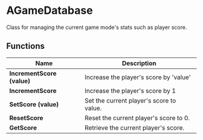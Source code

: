 # AGameDatabase

Class for managing the current game mode's stats such as player score.

## Functions
Name     |   Description
-----------|--------
**IncrementScore (value)**       | Increase the player's score by 'value'
**IncrementScore**       | Increase the player's score by 1
**SetScore (value)**       | Set the current player's score to value.
**ResetScore**       | Reset the current player's score to 0.
**GetScore**       | Retrieve the current player's score.
